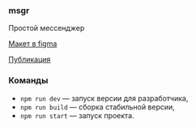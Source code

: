 ### msgr

Простой мессенджер 

[Макет в figma](https://www.figma.com/file/jF5fFFzgGOxQeB4CmKWTiE/Chat_external_link?node-id=0%3A1&t=3PRIWndEH6LOnT1M-0)

[Публикация](https://deploy--admirable-llama-6ff5bb.netlify.app)

### **Команды**

- `npm run dev` — запуск версии для разработчика,
- `npm run build` — сборка стабильной версии,
- `npm run start` — запуск проекта.
